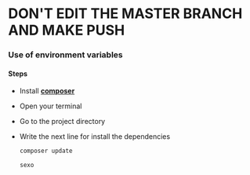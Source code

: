 # DON'T EDIT THE MASTER BRANCH AND MAKE PUSH

### Use of environment variables

#### Steps

- Install **[composer](https://getcomposer.org/)**
- Open your terminal
- Go to the project directory
- Write the next line for install the dependencies

  ```bash
  composer update

  sexo
  ```
